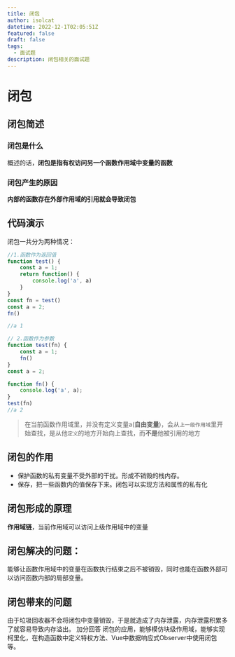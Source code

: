 ```yaml
---
title: 闭包
author: isolcat
datetime: 2022-12-1T02:05:51Z
featured: false
draft: false
tags:
  - 面试题
description: 闭包相关的面试题
---
```


# 闭包

## 闭包简述

### 闭包是什么

概述的话，**闭包是指有权访问另一个函数作用域中变量的函数**

### 闭包产生的原因

**内部的函数存在外部作用域的引用就会导致闭包**



## 代码演示

闭包一共分为两种情况：

```js
//1.函数作为返回值
function test() {
    const a = 1;
    return function() {
        console.log('a', a)
    }
}
const fn = test()
const a = 2;
fn()

//a 1
```

```js
// 2.函数作为参数
function test(fn) {
    const a = 1;
    fn()
}
const a = 2;

function fn() {
    console.log('a', a);
}
test(fn)
//a 2
```

> 在当前函数作用域里，并没有定义变量a(**自由变量**)，会从`上一级作用域`里开始查找，是从他`定义`的地方开始向上查找，而**不是**他被引用的地方



## 闭包的作用

- 保护函数的私有变量不受外部的干扰。形成不销毁的栈内存。
- 保存，把一些函数内的值保存下来。闭包可以实现方法和属性的私有化

 ## 闭包形成的原理

**作用域链**，当前作用域可以访问上级作用域中的变量 

## 闭包解决的问题：

能够让函数作用域中的变量在函数执行结束之后不被销毁，同时也能在函数外部可以访问函数内部的局部变量。 

## 闭包带来的问题

由于垃圾回收器不会将闭包中变量销毁，于是就造成了内存泄露，内存泄露积累多了就容易导致内存溢出。 加分回答 闭包的应用，能够模仿块级作用域，能够实现柯里化，在构造函数中定义特权方法、Vue中数据响应式Observer中使用闭包等。